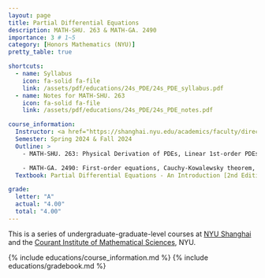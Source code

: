 ```yaml
---
layout: page
title: Partial Differential Equations
description: MATH-SHU. 263 & MATH-GA. 2490
importance: 3 # 1~5
category: [Honors Mathematics (NYU)]
pretty_table: true

shortcuts:
  - name: Syllabus
    icon: fa-solid fa-file
    link: /assets/pdf/educations/24s_PDE/24s_PDE_syllabus.pdf
  - name: Notes for MATH-SHU. 263
    icon: fa-solid fa-file
    link: /assets/pdf/educations/24s_PDE/24s_PDE_notes.pdf

course_information:
  Instructor: <a href="https://shanghai.nyu.edu/academics/faculty/directory/zhuo-cheng-xiao">Zhuocheng Xiao</a> & <a href="https://en.wikipedia.org/wiki/Fanghua_Lin">Fanghua Lin</a>
  Semester: Spring 2024 & Fall 2024
  Outline: >
    - MATH-SHU. 263: Physical Derivation of PDEs, Linear 1st-order PDEs, Wave Equations, Diffusion Equations, Reflection Methods, BVP, Fourier Representation, Laplace Equations, Green's Representation, Distribution Transform

    - MATH-GA. 2490: First-order equations, Cauchy-Kowalewsky theorem, Constant-coefficient-second-order equations(Laplace's, Heat, and Wave equations), Explicit representation formulas and qualitative methods(e.g. the maximum principle), Nonlinear equations(e.g., Burger's and minimal surface equations), Sobolev Spaces
  Textbook: Partial Differential Equations - An Introduction [2nd Edition] (Walter A. Strauss), Partial Differential Equations [2nd Edition] (Lawrence C. Evans)

grade:
  letter: "A"
  actual: "4.00"
  total: "4.00"
---
```


This is a series of undergraduate-graduate-level courses at [NYU Shanghai](https://shanghai.nyu.edu/) and the [Courant Institute of Mathematical Sciences](https://cims.nyu.edu/), NYU.

{% include educations/course_information.md %}
{% include educations/gradebook.md %}
